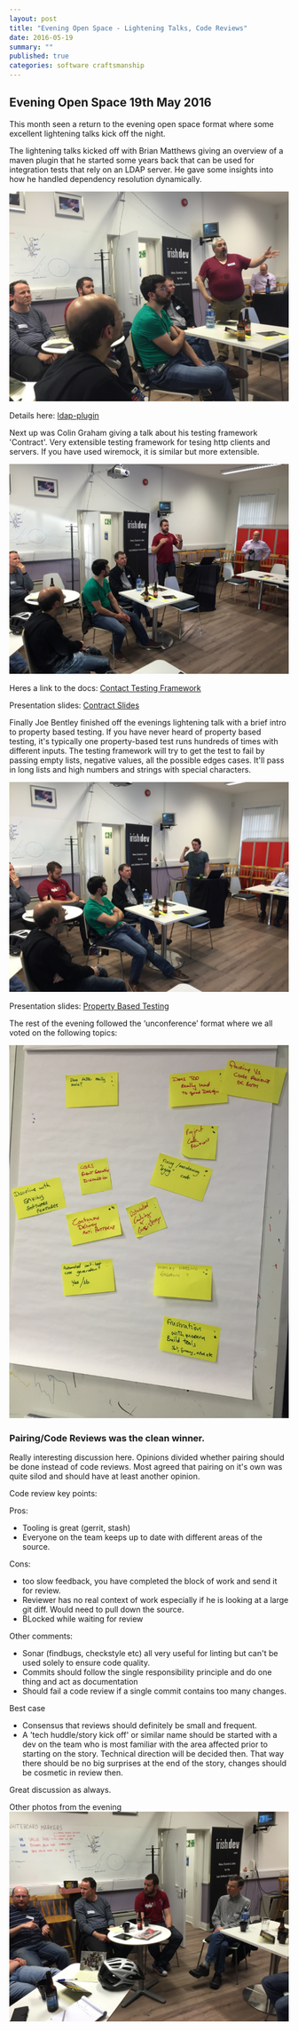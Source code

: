 ```yaml
---
layout: post
title: "Evening Open Space - Lightening Talks, Code Reviews"
date: 2016-05-19 
summary: ""
published: true
categories: software craftsmanship
---
```

## Evening Open Space 19th May 2016

This month seen a return to the evening open space format where some excellent lightening talks kick off the night.

The lightening talks kicked off with Brian Matthews giving an overview of a maven plugin that he started some years back that can be used for integration tests that rely on an LDAP server. He gave some insights into how he handled dependency resolution dynamically.

![brian-matt.jpg](https://raw.githubusercontent.com/dubswcraft/dubswcraft.github.io/master/_posts/images/evening-open-space-19-may-2016/brian-matt.jpg)

Details here: [ldap-plugin](https://github.com/bmatthews68/ldap-maven-plugin)
 
Next up was Colin Graham giving a talk about his testing framework 'Contract'. Very extensible testing framework for tesing http clients and servers. If you have used wiremock, it is similar but more extensible.

![colin-graham.jpg](https://raw.githubusercontent.com/dubswcraft/dubswcraft.github.io/master/_posts/images/evening-open-space-19-may-2016/colin-graham.jpg)

Heres a link to the docs: [Contact Testing Framework](http://harmingcola.github.io/contract/)

Presentation slides: [Contract Slides](http://slides.com/harmingcola/contract#/)

Finally Joe Bentley finished off the evenings lightening talk with a brief intro to property based testing. If you have never heard of property based testing, it's typically one property-based test runs hundreds of times with different inputs. The testing framework will try to get the test to fail by passing empty lists, negative values, all the possible edges cases. It'll pass in long lists and high numbers and strings with special characters.

![joe-bentley.jpg](https://raw.githubusercontent.com/dubswcraft/dubswcraft.github.io/master/_posts/images/evening-open-space-19-may-2016/joe-bentley.jpg)

Presentation slides: [Property Based Testing](https://docs.google.com/presentation/d/1kArFu4WnUAGmLCzUHtWDw9pVMPJXR2-dEKjdiTGe6UY/pub?start=false&loop=false&delayms=3000)
 
The rest of the evening followed the ‘unconference’ format where we all voted on the following topics:
 
![vote-board.jpg](https://raw.githubusercontent.com/dubswcraft/dubswcraft.github.io/master/_posts/images/evening-open-space-19-may-2016/vote-board.jpg)

 ### Pairing/Code Reviews was the clean winner.                     

Really interesting discussion here. Opinions divided whether pairing should be done instead of code reviews.
Most agreed that pairing on it's own was quite silod and should have at least another opinion.
 
Code review key points:

Pros:

 - Tooling is great (gerrit, stash)
 - Everyone on the team keeps up to date with different areas of the source.

Cons:
 
 - too slow feedback, you have completed the block of work and send it for review.
 - Reviewer has no real context of work especially if he is looking at a large git diff. Would need to pull down the source.
 - BLocked while waiting for review

Other comments:

 - Sonar (findbugs, checkstyle etc) all very useful for linting but can't be used solely to ensure code quality.
 - Commits should follow the single responsibility principle and do one thing and act as documentation
 - Should fail a code review if a single commit contains too many changes.
 
Best case

 - Consensus that reviews should definitely be small and frequent.
 - A 'tech huddle/story kick off' or similar name should be started with a dev on the team who is most familiar with the area affected prior to starting on the story. Technical direction will be decided then. That way there should be no big surprises at the end of the story, changes should be cosmetic in review then.
 
Great discussion as always.
 
Other photos from the evening
![conversation.jpg](https://raw.githubusercontent.com/dubswcraft/dubswcraft.github.io/master/_posts/images/evening-open-space-19-may-2016/conversation.jpg)
